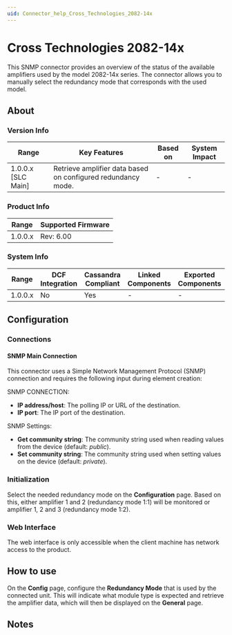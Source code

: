 ```yaml
---
uid: Connector_help_Cross_Technologies_2082-14x
---
```


# Cross Technologies 2082-14x

This SNMP connector provides an overview of the status of the available amplifiers used by the model 2082-14x series. The connector allows you to manually select the redundancy mode that corresponds with the used model.

## About

### Version Info

| **Range**            | **Key Features**                                             | **Based on** | **System Impact** |
|----------------------|--------------------------------------------------------------|--------------|-------------------|
| 1.0.0.x [SLC Main]   | Retrieve amplifier data based on configured redundancy mode. | -            | -                 |

### Product Info

| Range     | Supported Firmware     |
|-----------|------------------------|
| 1.0.0.x   | Rev: 6.00              |

### System Info

| Range     | DCF Integration     | Cassandra Compliant     | Linked Components     | Exported Components     |
|-----------|---------------------|-------------------------|-----------------------|-------------------------|
| 1.0.0.x   | No                  | Yes                     | -                     | -                       |

## Configuration

### Connections

#### SNMP Main Connection

This connector uses a Simple Network Management Protocol (SNMP) connection and requires the following input during element creation:

SNMP CONNECTION:

- **IP address/host**: The polling IP or URL of the destination.
- **IP port**: The IP port of the destination.

SNMP Settings:

- **Get community string**: The community string used when reading values from the device (default: *public*).
- **Set community string**: The community string used when setting values on the device (default: *private*).

### Initialization

Select the needed redundancy mode on the **Configuration** page. Based on this, either amplifier 1 and 2 (redundancy mode 1:1) will be monitored or amplifier 1, 2 and 3 (redundancy mode 1:2).

### Web Interface

The web interface is only accessible when the client machine has network access to the product.

## How to use

On the **Config** page, configure the **Redundancy Mode** that is used by the connected unit. This will indicate what module type is expected and retrieve the amplifier data, which will then be displayed on the **General** page.

## Notes

